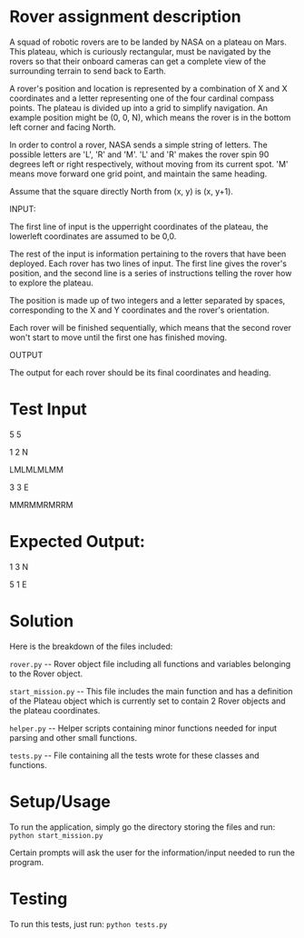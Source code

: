 # Rover assignment description

A squad of robotic rovers are to be landed by NASA on a plateau on Mars. This plateau, which is curiously
rectangular, must be navigated by the rovers so that their onboard cameras can get a complete view of the
surrounding terrain to send back to Earth.

A rover's position and location is represented by a combination of X and X coordinates and a letter
representing one of the four cardinal compass points. The plateau is divided up into a grid to simplify
navigation. An example position might be (0, 0, N), which means the rover is in the bottom
left corner and facing North.

In order to control a rover, NASA sends a simple string of letters. The possible letters are 'L', 'R' and 'M'. 'L'
and 'R' makes the rover spin 90 degrees left or right respectively, without moving from its current spot. 'M'
means move forward one grid point, and maintain the same heading.

Assume that the square directly North from (x, y) is (x, y+1).

INPUT:

The first line of input is the upperright coordinates of the plateau, the lowerleft coordinates are assumed to
be 0,0.

The rest of the input is information pertaining to the rovers that have been deployed. Each rover has two
lines of input. The first line gives the rover's position, and the second line is a series of instructions telling
the rover how to explore the plateau.

The position is made up of two integers and a letter separated by spaces, corresponding to the X and Y
coordinates and the rover's orientation.

Each rover will be finished sequentially, which means that the second rover won't start to move until the first
one has finished moving.

OUTPUT

The output for each rover should be its final coordinates
and heading.

# Test Input
5 5

1 2 N

LMLMLMLMM

3 3 E

MMRMMRMRRM

# Expected Output:
1 3 N

5 1 E

# Solution
Here is the breakdown of the files included:

`rover.py` -- Rover object file including all functions and variables belonging to the Rover object.

`start_mission.py` -- This file includes the main function and has a definition of the Plateau object which is currently set to contain 2 Rover objects and the plateau coordinates.

`helper.py` -- Helper scripts containing minor functions needed for input parsing and other small functions.

`tests.py` -- File containing all the tests wrote for these classes and functions.


# Setup/Usage
To run the application, simply go the directory storing the files and run:
`python start_mission.py`

Certain prompts will ask the user for the information/input needed to run the program.

# Testing
To run this tests, just run:
`python tests.py` 
